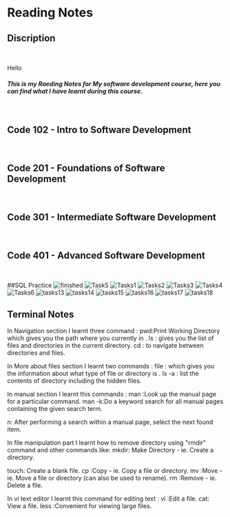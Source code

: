 

# Reading Notes
## Discription
<br>

Hello 
<h5>This is my Raeding Notes for My software development course,
here you can find what I have learnt during this course.</h5>
<br>


## Code 102 - Intro to Software Development
<br>

## Code 201 - Foundations of Software Development
<br>

## Code 301 - Intermediate Software Development
<br>

## Code 401 - Advanced Software Development
<br>

##SQL Practice
![finished](https://user-images.githubusercontent.com/61474974/155849755-895b8c5b-f55b-4d15-bc2d-9dcb6893d9e9.PNG)
![Task5](https://user-images.githubusercontent.com/61474974/155849757-6a4f689d-26df-4df8-b311-b22c4684764a.PNG)
![Tasks1](https://user-images.githubusercontent.com/61474974/155849758-23d0089b-c9c5-4e12-9b4e-ab58d1526178.PNG)
![Tasks2](https://user-images.githubusercontent.com/61474974/155849759-049e1f49-2755-44ca-84ed-57bd35d932cf.PNG)
![Tasks3](https://user-images.githubusercontent.com/61474974/155849760-b8ee9b65-2da5-4ada-a254-82135b384dd0.PNG)
![Tasks4](https://user-images.githubusercontent.com/61474974/155849761-d5f39737-04d3-4dbd-aef8-d8946331dfd7.PNG)
![Tasks6](https://user-images.githubusercontent.com/61474974/155849762-9c166529-a295-4c7c-bf42-aa84bcf9bb00.PNG)
![tasks13](https://user-images.githubusercontent.com/61474974/155849764-60136da5-0d40-4567-88ca-bfc1e743c3bc.PNG)
![tasks14](https://user-images.githubusercontent.com/61474974/155849765-0c9da085-c018-407c-b32f-2af40626bc17.PNG)
![tasks15](https://user-images.githubusercontent.com/61474974/155849767-2dedac7b-f9b2-4b79-b378-0d3f0a9e979f.PNG)
![tasks16](https://user-images.githubusercontent.com/61474974/155849768-454d4862-7022-4f48-b7d5-50572f8e59a0.PNG)
![tasks17](https://user-images.githubusercontent.com/61474974/155849770-3d32e3e3-eb17-478a-8540-22966c0cb47a.PNG)
![tasks18](https://user-images.githubusercontent.com/61474974/155849773-8acea8bb-1878-48bd-9437-48bc11c605a0.PNG)

## Terminal Notes
In Navigation section I learnt three command :
pwd:Print Working Directory which gives you the path where you currently in .
ls : gives you the list of files and directories in the current directory.
cd : to navigate between directories and files.

In More about files section I learnt two commands : 
file : which gives you the information about what type of file or directory is .
ls -a : list the contents of directory including the hidden files.

In manual section I learnt this commands : 
man :Look up the manual page for a particular command.
man -k:Do a keyword search for all manual pages containing the given search term.

n: After performing a search within a manual page, select the next found item.

In file manipulation part I learnt how to remove directory using "rmdir" command and other commands like:
mkdir: Make Directory - ie. Create a directory.

touch: Create a blank file.
cp :Copy - ie. Copy a file or directory.
mv :Move - ie. Move a file or directory (can also be used to rename).
rm :Remove - ie. Delete a file.

In vi text editor I learnt this command for editing text : 
vi :Edit a file.
cat: View a file.
less :Convenient for viewing large files.



